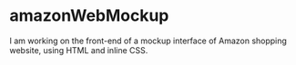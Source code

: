 # amazonWebMockup
I am working on the front-end of a mockup interface of Amazon shopping website, using HTML and inline CSS.
